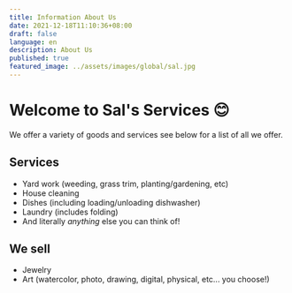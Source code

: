 ```yaml
---
title: Information About Us
date: 2021-12-18T11:10:36+08:00
draft: false
language: en
description: About Us
published: true
featured_image: ../assets/images/global/sal.jpg
---
```

# Welcome to Sal's Services :blush:

We offer a variety of goods and services see below for a list of all we offer.

## Services

* Yard work (weeding, grass trim, planting/gardening, etc)
* House cleaning
* Dishes (including loading/unloading dishwasher)
* Laundry (includes folding)
* And literally *anything* else you can think of!

## We sell

* Jewelry
* Art (watercolor, photo, drawing, digital, physical, etc... you choose!)